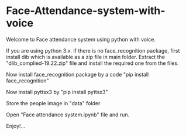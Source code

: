 # Face-Attendance-system-with-voice

Welcome to Face attendance system using python with voice.

If you are using python 3.x. If there is no face_recognition package, first install dib which is available as a zip file in main folder.  Extract the "dlib_complied-19.22.zip" file and install the required one from the files. 

Now install face_recognition package by a code "pip install face_recognition"

Now install pyttsx3 by "pip install pyttsx3"

Store the people image in "data" folder

Open "Face attendance system.ipynb" file and run.

Enjoy!...
